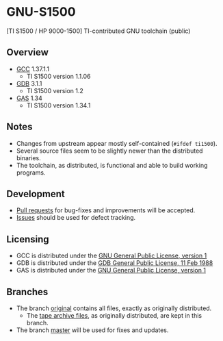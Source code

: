 # GNU-S1500

[TI S1500 / HP 9000-1500] TI-contributed GNU toolchain (public)

## Overview

* [GCC](gcc) 1.37.1.1
  * TI S1500 version 1.1.06
* [GDB](/gdb) 3.1.1
  * TI S1500 version 1.2
* [GAS](/gas) 1.34
  * TI S1500 version 1.34.1

## Notes

* Changes from upstream appear mostly self-contained (`#ifdef ti1500`).
* Several source files seem to be slightly newer than the distributed binaries.
* The toolchain, as distributed, is functional and able to build working programs.

## Development

* [Pull requests](https://github.com/TI-S1500/GNU-S1500/pulls) for bug-fixes and
  improvements will be accepted.
* [Issues](https://github.com/TI-S1500/GNU-S1500/issues) should be used for
  defect tracking.

## Licensing

* GCC is distributed under the
  [GNU General Public License, version 1](https://github.com/TI-S1500/GNU-S1500/blob/master/gcc/COPYING)
* GDB is distributed under the
  [GDB General Public License, 11 Feb 1988](https://github.com/TI-S1500/GNU-S1500/blob/master/gdb/COPYING)
* GAS is distributed under the
  [GNU General Public License, version 1](https://github.com/TI-S1500/GNU-S1500/blob/master/gas/COPYING)

## Branches

* The branch [original](https://github.com/TI-S1500/GNU-S1500/tree/original)
  contains all files, exactly as originally distributed.
  * The [tape archive files](https://github.com/TI-S1500/GNU-S1500/tree/original/dist),
    as originally distributed, are kept in this branch.
* The branch [master](https://github.com/TI-S1500/GNU-S1500/tree/master)
  will be used for fixes and updates.
